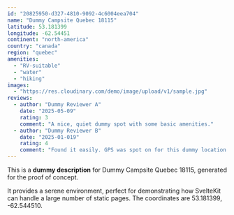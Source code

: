 ```yaml
---
id: "20825950-d327-4810-9092-4c6004eea704"
name: "Dummy Campsite Quebec 18115"
latitude: 53.181399
longitude: -62.54451
continent: "north-america"
country: "canada"
region: "quebec"
amenities:
  - "RV-suitable"
  - "water"
  - "hiking"
images:
  - "https://res.cloudinary.com/demo/image/upload/v1/sample.jpg"
reviews:
  - author: "Dummy Reviewer A"
    date: "2025-05-09"
    rating: 3
    comment: "A nice, quiet dummy spot with some basic amenities."
  - author: "Dummy Reviewer B"
    date: "2025-01-019"
    rating: 4
    comment: "Found it easily. GPS was spot on for this dummy location."
---
```


This is a **dummy description** for Dummy Campsite Quebec 18115, generated for the proof of concept.

It provides a serene environment, perfect for demonstrating how SvelteKit can handle a large number of static pages. The coordinates are 53.181399, -62.544510.
